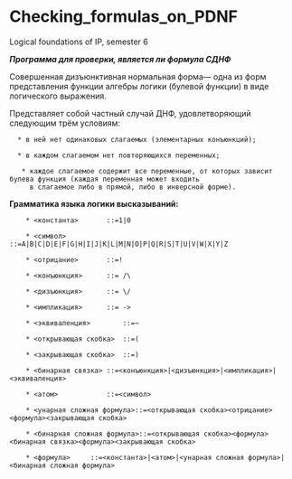 # Checking_formulas_on_PDNF

Logical foundations of IP, semester 6

***Программа для проверки, является ли формула СДНФ***

Совершенная дизъюнктивная нормальная форма— одна из форм представления функции алгебры логики (булевой функции) в виде логического выражения. 

Представляет собой частный случай ДНФ, удовлетворяющий следующим трём условиям:

      * в ней нет одинаковых слагаемых (элементарных конъюнкций);
   
      * в каждом слагаемом нет повторяющихся переменных;
   
       * каждое слагаемое содержит все переменные, от которых зависит булева функция (каждая переменная может входить 
         в слагаемое либо в прямой, либо в инверсной форме).
   
   **Грамматика языка логики высказываний:**
   
        * <константа>		::=1|0
        
        * <символ>		     ::=A|B|C|D|E|F|G|H|I|J|K|L|M|N|O|P|Q|R|S|T|U|V|W|X|Y|Z

        * <отрицание>		::=!

        * <конъюнкция>		::= /\

        * <дизъюнкция>		::= \/

        * <импликация>		::= ->

        * <эквиваленция>		::=~

        * <открывающая скобка>	::=(

        * <закрывающая скобка>	::=)

        * <бинарная связка>	::=<конъюнкция>|<дизъюнкция>|<импликация>|<эквиваленция>

        * <атом>			::=<символ>
  
        * <унарная сложная формула>::=<открывающая скобка><отрицание><формула><закрывающая скобка>

        * <бинарная сложная формула>::=<открывающая скобка><формула><бинарная связка><формула><закрывающая скобка>

        * <формула>		::=<константа>|<атом>|<унарная сложная формула>|<бинарная сложная формула>
